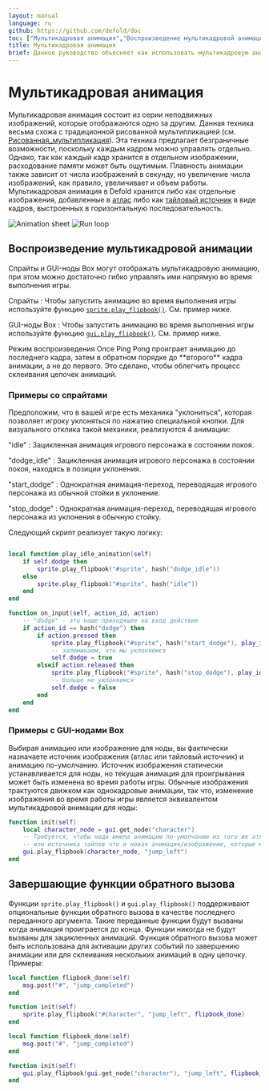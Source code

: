 ```yaml
---
layout: manual
language: ru
github: https://github.com/defold/doc
toc: ["Мультикадровая анимация","Воспроизведение мультикадровой анимации","Примеры со спрайтами","Примеры с GUI-нодами Box","Завершающие функции обратного вызова"]
title: Мультикадровая анимация
brief: Данное руководство объясняет как использовать мультикадровую анимацию в Defold.
---
```


# Мультикадровая анимация

Мультикадровая анимация состоит из серии неподвижных изображений, которые отображаются одно за другим. Данная техника весьма схожа с традиционной рисованной мультипликацией (см. [Рисованная_мультипликация](https://ru.wikipedia.org/wiki/Рисованная_мультипликация)). Эта техника предлагает безграничные возможности, поскольку каждым кадром можно управлять отдельно. Однако, так как каждый кадр хранится в отдельном изображении, расходование памяти может быть ощутимым. Плавность анимации также зависит от числа изображений в секунду, но увеличение числа изображений, как правило, увеличивает и объем работы. Мультикадровая анимация в Defold хранится либо как отдельные изображения, добавленные в [атлас](/ru/manuals/atlas) либо как [тайловый источник](/ru/manuals/tilesource) в виде кадров, выстроенных в горизонтальную последовательность.

  ![Animation sheet](/manuals/images/animation/animsheet.png)
  ![Run loop](/manuals/images/animation/runloop.gif)

## Воспроизведение мультикадровой анимации

Спрайты и GUI-ноды Box могут отображать мультикадровую анимацию, при этом можно достаточно гибко управлять ими напрямую во время выполнения игры.

Спрайты
: Чтобы запустить анимацию во время выполнения игры используйте функцию [`sprite.play_flipbook()`](/ref/sprite/?q=play_flipbook#sprite.play_flipbook:url-id-[complete_function]-[play_properties]). См. пример ниже.

GUI-ноды Box
: Чтобы запустить анимацию во время выполнения игры используйте функцию [`gui.play_flipbook()`](/ref/gui/?q=play_flipbook#gui.play_flipbook:node-animation-[complete_function]-[play_properties]). См. пример ниже.

<div class='sidenote' markdown='1'>
Режим воспроизведения Once Ping Pong проиграет анимацию до последнего кадра, затем в обратном порядке до **второго** кадра анимации, а не до первого. Это сделано, чтобы облегчить процесс склеивания цепочек анимаций.
</div>

### Примеры со спрайтами

Предположим, что в вашей игре есть механика "уклониться", которая позволяет игроку уклоняться по нажатию специальной кнопки. Для визуального отклика такой механики, реализуются 4 анимации:

"idle"
: Зацикленная анимация игрового персонажа в состоянии покоя.

"dodge_idle"
: Зацикленная анимация игрового персонажа в состоянии покоя, находясь в позиции уклонения.

"start_dodge"
: Однократная анимация-переход, переводящая игрового персонажа из обычной стойки в уклонение.

"stop_dodge"
: Однократная анимация-переход, переводящая игрового персонажа из уклонения в обычную стойку.

Следующий скрипт реализует такую логику:

```lua

local function play_idle_animation(self)
    if self.dodge then
        sprite.play_flipbook("#sprite", hash("dodge_idle"))
    else
        sprite.play_flipbook("#sprite", hash("idle"))
    end
end

function on_input(self, action_id, action)
    -- "dodge" - это наше приходящее на вход действие
    if action_id == hash("dodge") then
        if action.pressed then
            sprite.play_flipbook("#sprite", hash("start_dodge"), play_idle_animation)
            -- запоминаем, что мы уклоняемся
            self.dodge = true
        elseif action.released then
            sprite.play_flipbook("#sprite", hash("stop_dodge"), play_idle_animation)
            -- больше не уклоняемся
            self.dodge = false
        end
    end
end
```

### Примеры с GUI-нодами Box

Выбирая анимацию или изображение для ноды, вы фактически назначаете источник изображения (атлас или тайловый источник) и анимацию по-умолчанию. Источник изображения статически устанавливается для ноды, но текущая анимация для проигрывания может быть изменена во время работы игры. Обычные изображения трактуются движком как однокадровые анимации, так что, изменение изображения во время работы игры является эквивалентом мультикадровой анимации для ноды:

```lua
function init(self)
    local character_node = gui.get_node("character")
    -- Требуется, чтобы нода имела анимацию по-умолчанию из того же атласа
    -- или источника тайлов что и новая анимация/изображение, которые мы проигрываем. 
    gui.play_flipbook(character_node, "jump_left")
end
```


## Завершающие функции обратного вызова

Функции `sprite.play_flipbook()` и `gui.play_flipbook()` поддерживают опциональные функции обратного вызова в качестве последнего переданного аргумента. Такие переданные функции будут вызваны когда анимация проиграется до конца. Функции никогда не будут вызваны для зацикленных анимаций. Функция обратного вызова может быть использована для активации других событий по завершению анимации или для склеивания нескольких анимаций в одну цепочку. Примеры:

```lua
local function flipbook_done(self)
    msg.post("#", "jump_completed")
end

function init(self)
    sprite.play_flipbook("#character", "jump_left", flipbook_done)
end
```

```lua
local function flipbook_done(self)
    msg.post("#", "jump_completed")
end

function init(self)
    gui.play_flipbook(gui.get_node("character"), "jump_left", flipbook_done)
end
```

